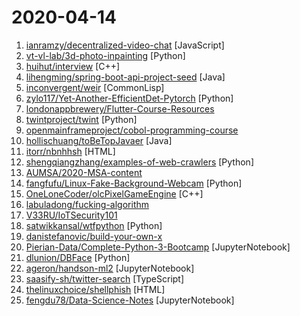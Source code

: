 # 2020-04-14

1. [ianramzy/decentralized-video-chat](https://github.com/ianramzy/decentralized-video-chat "🚀 Zipcall.io 🚀 Peer to peer browser video calling platform with unmatched video quality and latency.") [JavaScript]
2. [vt-vl-lab/3d-photo-inpainting](https://github.com/vt-vl-lab/3d-photo-inpainting "[CVPR 2020] 3D Photography using Context-aware Layered Depth Inpainting") [Python]
3. [huihut/interview](https://github.com/huihut/interview "📚 C/C++ 技术面试基础知识总结，包括语言、程序库、数据结构、算法、系统、网络、链接装载库等知识及面试经验、招聘、内推等信息。") [C++]
4. [lihengming/spring-boot-api-project-seed](https://github.com/lihengming/spring-boot-api-project-seed "🌱🚀一个基于Spring Boot & MyBatis的种子项目，用于快速构建中小型API、RESTful API项目~") [Java]
5. [inconvergent/weir](https://github.com/inconvergent/weir "A system for making generative systems") [CommonLisp]
6. [zylo117/Yet-Another-EfficientDet-Pytorch](https://github.com/zylo117/Yet-Another-EfficientDet-Pytorch "The pytorch re-implement of the official efficientdet with SOTA performance in real time and pretrained weights.") [Python]
7. [londonappbrewery/Flutter-Course-Resources](https://github.com/londonappbrewery/Flutter-Course-Resources "Learn to Code While Building Apps - The Complete Flutter Development Bootcamp") 
8. [twintproject/twint](https://github.com/twintproject/twint "An advanced Twitter scraping & OSINT tool written in Python that doesn't use Twitter's API, allowing you to scrape a user's followers, following, Tweets and more while evading most API limitations.") [Python]
9. [openmainframeproject/cobol-programming-course](https://github.com/openmainframeproject/cobol-programming-course "COBOL Programming Course") 
10. [hollischuang/toBeTopJavaer](https://github.com/hollischuang/toBeTopJavaer "To Be Top Javaer - Java工程师成神之路") [Java]
11. [itorr/nbnhhsh](https://github.com/itorr/nbnhhsh "😩「能不能好好说话？」 拼音首字母缩写翻译工具") [HTML]
12. [shengqiangzhang/examples-of-web-crawlers](https://github.com/shengqiangzhang/examples-of-web-crawlers "一些非常有趣的python爬虫例子,对新手比较友好,主要爬取淘宝、天猫、微信、豆瓣、QQ等网站。(Some interesting examples of python crawlers that are friendly to beginners. )") [Python]
13. [AUMSA/2020-MSA-content](https://github.com/AUMSA/2020-MSA-content "MSA Australia 2020 Official GitHub Repository") 
14. [fangfufu/Linux-Fake-Background-Webcam](https://github.com/fangfufu/Linux-Fake-Background-Webcam "Faking your webcam background under GNU/Linux.") [Python]
15. [OneLoneCoder/olcPixelGameEngine](https://github.com/OneLoneCoder/olcPixelGameEngine "The official distribution of olcPixelGameEngine, a tool used in javidx9's YouTube videos and projects") [C++]
16. [labuladong/fucking-algorithm](https://github.com/labuladong/fucking-algorithm "手把手撕LeetCode题目，扒各种算法套路的裤子。English version supported! Crack LeetCode, not only how, but also why.") 
17. [V33RU/IoTSecurity101](https://github.com/V33RU/IoTSecurity101 "A Curated list of IoT Security Resources") 
18. [satwikkansal/wtfpython](https://github.com/satwikkansal/wtfpython "Do you think you know Python?") [Python]
19. [danistefanovic/build-your-own-x](https://github.com/danistefanovic/build-your-own-x "🤓 Build your own (insert technology here)") 
20. [Pierian-Data/Complete-Python-3-Bootcamp](https://github.com/Pierian-Data/Complete-Python-3-Bootcamp "Course Files for Complete Python 3 Bootcamp Course on Udemy") [JupyterNotebook]
21. [dlunion/DBFace](https://github.com/dlunion/DBFace "DBFace is a real-time, single-stage detector for face detection, with faster speed and higher accuracy") [Python]
22. [ageron/handson-ml2](https://github.com/ageron/handson-ml2 "A series of Jupyter notebooks that walk you through the fundamentals of Machine Learning and Deep Learning in Python using Scikit-Learn, Keras and TensorFlow 2.") [JupyterNotebook]
23. [saasify-sh/twitter-search](https://github.com/saasify-sh/twitter-search "Instantly search across your entire Twitter history with a beautiful UI powered by Algolia.") [TypeScript]
24. [thelinuxchoice/shellphish](https://github.com/thelinuxchoice/shellphish "19 Social Media Phishing Pages #phishing #shellphish #phish") [HTML]
25. [fengdu78/Data-Science-Notes](https://github.com/fengdu78/Data-Science-Notes "数据科学的笔记以及资料搜集") [JupyterNotebook]
